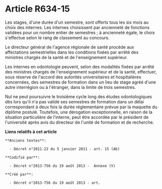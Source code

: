 # Article R634-15

Les stages, d'une durée d'un semestre, sont offerts tous les six mois au choix des internes. Les internes choisissent par
ancienneté de fonctions validées pour un nombre entier de semestres ; à ancienneté égale, le choix s'effectue selon le rang
de classement au concours.

Le directeur général de l'agence régionale de santé procède aux affectations semestrielles dans les conditions fixées par
arrêté des ministres chargés de la santé et de l'enseignement supérieur.

Les internes en odontologie peuvent, selon des modalités fixées par arrêté des ministres chargés de l'enseignement supérieur
et de la santé, effectuer, sous réserve de l'accord des autorités universitaires et hospitalières concernées, des semestres
de formation dans un lieu de stage agréé d'une autre interrégion ou à l'étranger, dans la limite de trois semestres.

Nul ne peut poursuivre le troisième cycle long des études odontologiques dès lors qu'il n'a pas validé ses semestres de
formation dans un délai correspondant à deux fois la durée réglementaire prévue par la maquette du diplôme postulé.
Toutefois, une dérogation exceptionnelle, en raison de la situation particulière de l'interne, peut être accordée par le
président de l'université après avis du directeur de l'unité de formation et de recherche.

**Liens relatifs à cet article**

	**Anciens textes**:

	  - Décret n°2011-22 du 5 janvier 2011 - art. 15 (Ab)

	**Codifié par**:

	  - Décret n°2013-756 du 19 août 2013 -  Annexe (V)

	**Créé par**:

	  - Décret n°2013-756 du 19 août 2013 - art.
